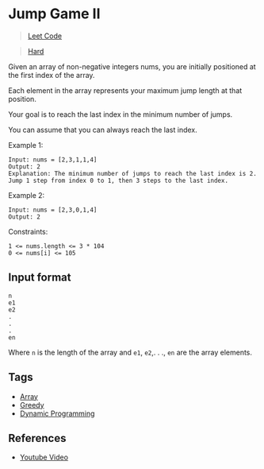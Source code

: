 # Jump Game II

> [Leet Code](https://leetcode.com/problems/jump-game-ii/)

> [Hard](../difficulty/Hard.md)

Given an array of non-negative integers nums, you are initially positioned at the first index of the array.

Each element in the array represents your maximum jump length at that position.

Your goal is to reach the last index in the minimum number of jumps.

You can assume that you can always reach the last index.

Example 1:

```
Input: nums = [2,3,1,1,4]
Output: 2
Explanation: The minimum number of jumps to reach the last index is 2. Jump 1 step from index 0 to 1, then 3 steps to the last index.
```

Example 2:

```
Input: nums = [2,3,0,1,4]
Output: 2
```

Constraints:

```
1 <= nums.length <= 3 * 104
0 <= nums[i] <= 105
```

## Input format

```
n
e1
e2
.
.
.
en
```

Where `n` is the length of the array and `e1`, `e2`,. . ., `en` are the array elements.

## Tags

- [Array](../.tags/Array.md)
- [Greedy](../.tags/Greedy.md)
- [Dynamic Programming](../.tags/DynamicProgramming.md)

## References

- [Youtube Video](https://www.youtube.com/watch?v=cfdwhSmLt3w)

